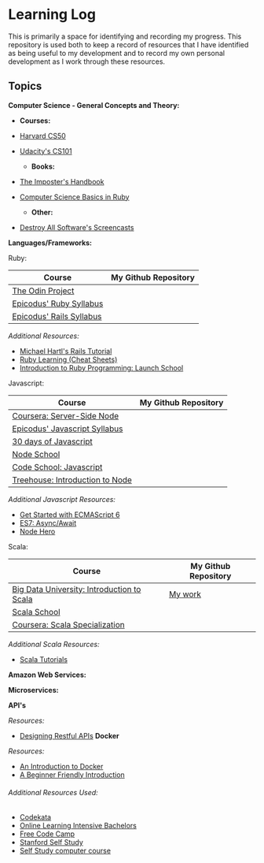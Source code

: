 # Learning Log

This is primarily a space for identifying and recording my progress. This repository is used both to keep a record of resources that I have identified as being useful to my development and to record my own personal development as I work through these resources.

## Topics

**Computer Science - General Concepts and Theory:**

  - **Courses:**
- [Harvard CS50](https://github.com/AnnaHollandSmith/harvard_CS50)
- [Udacity's CS101](https://www.udacity.com/course/intro-to-computer-science--cs101)

  - **Books:**
- [The Imposter's Handbook](https://bigmachine.io/products/the-imposters-handbook/)
- [Computer Science Basics in Ruby](./resources/CS.pdf)

  - **Other:**
- [Destroy All Software's Screencasts](https://www.destroyallsoftware.com/screencasts)

**Languages/Frameworks:**

Ruby:

Course | My Github Repository
--- | ---
[The Odin Project](http://www.theodinproject.com/courses) |
[Epicodus' Ruby Syllabus](https://www.learnhowtoprogram.com/ruby) |
[Epicodus' Rails Syllabus](https://www.learnhowtoprogram.com/rails) |

_Additional Resources:_

* [Michael Hartl's Rails Tutorial](https://www.railstutorial.org/book)
* [Ruby Learning (Cheat Sheets)](http://rubylearning.com/satishtalim/tutorial.html)
* [Introduction to Ruby Programming: Launch School](https://launchschool.com/books/ruby)

Javascript:

Course | My Github Repository
--- | ---
| [Coursera: Server-Side Node](https://github.com/AnnaHollandSmith/coursera_serverside_node)
[Epicodus' Javascript Syllabus](https://www.learnhowtoprogram.com/javascript) |
[30 days of Javascript](https://javascript30.com/) |
[Node School](https://nodeschool.io/#workshoppers) |
[Code School: Javascript](https://codeschool.pluralsight.com/account) |
[Treehouse: Introduction to Node](https://teamtreehouse.com/library/nodejs-basics) |


_Additional Javascript Resources:_

* [Get Started with ECMAScript 6](http://blog.teamtreehouse.com/get-started-ecmascript-6)
* [ES7: Async/Await](http://rossboucher.com/await/#/)
* [Node Hero](https://blog.risingstack.com/node-hero-tutorial-getting-started-with-node-js/)

Scala:

Course | My Github Repository
--- | ---
 [Big Data University: Introduction to Scala](https://bigdatauniversity.com/courses/introduction-to-scala/) | [My work](https://github.com/AnnaHollandSmith/Scala_101)
 [Scala School](http://twitter.github.io/scala_school/) |
 [Coursera: Scala Specialization](https://www.coursera.org/specializations/scala) |

 _Additional Scala Resources:_

 * [Scala Tutorials](http://scalatutorials.com/)

 **Amazon Web Services:**

 **Microservices:**

 **API's**

_Resources:_

* [Designing Restful APIs](https://www.udacity.com/course/designing-restful-apis--ud388)
 **Docker**

 _Resources:_

 * [An Introduction to Docker](https://www.codementor.io/docker/tutorial/what-is-docker-tutorial-andrew-baker-oreilly)
 * [A Beginner Friendly Introduction](https://medium.freecodecamp.com/a-beginner-friendly-introduction-to-containers-vms-and-docker-79a9e3e119b#.3h5ihvkx9)


###### Additional Resources Used:

 - [Codekata](http://codekata.com/)<br>
 - [Online Learning Intensive Bachelors](http://blog.agupieware.com/2014/06/online-learning-intensive-bachelors.html)
 - [Free Code Camp](https://www.freecodecamp.com/)
 - [Stanford Self Study](https://backdoorgraduteschooladmissions.quora.com/Self-study-for-Stanfords-MSCS-Foundation-courses)
 - [Self Study computer course](http://bradfieldcs.com/diy/)

